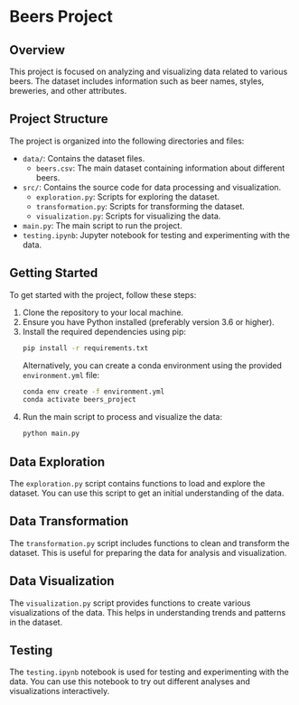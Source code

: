 # Beers Project

## Overview
This project is focused on analyzing and visualizing data related to various beers. The dataset includes information such as beer names, styles, breweries, and other attributes.

## Project Structure
The project is organized into the following directories and files:

- `data/`: Contains the dataset files.
  - `beers.csv`: The main dataset containing information about different beers.
- `src/`: Contains the source code for data processing and visualization.
  - `exploration.py`: Scripts for exploring the dataset.
  - `transformation.py`: Scripts for transforming the dataset.
  - `visualization.py`: Scripts for visualizing the data.
- `main.py`: The main script to run the project.
- `testing.ipynb`: Jupyter notebook for testing and experimenting with the data.

## Getting Started
To get started with the project, follow these steps:

1. Clone the repository to your local machine.
2. Ensure you have Python installed (preferably version 3.6 or higher).
3. Install the required dependencies using pip:
   ```bash
   pip install -r requirements.txt
   ```
   Alternatively, you can create a conda environment using the provided `environment.yml` file:
   ```bash
   conda env create -f environment.yml
   conda activate beers_project
   ```
4. Run the main script to process and visualize the data:
   ```bash
   python main.py
   ```

## Data Exploration
The `exploration.py` script contains functions to load and explore the dataset. You can use this script to get an initial understanding of the data.

## Data Transformation
The `transformation.py` script includes functions to clean and transform the dataset. This is useful for preparing the data for analysis and visualization.

## Data Visualization
The `visualization.py` script provides functions to create various visualizations of the data. This helps in understanding trends and patterns in the dataset.

## Testing
The `testing.ipynb` notebook is used for testing and experimenting with the data. You can use this notebook to try out different analyses and visualizations interactively.
